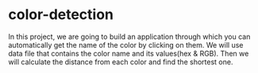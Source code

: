 # color-detection
In this project, we are going to build an application through which you can automatically get the name of the color by clicking on them. We will use data file that contains the color name and its values(hex & RGB). Then we will calculate the distance from each color and find the shortest one.
